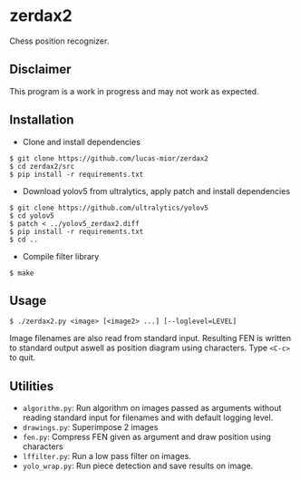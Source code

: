 # zerdax2
Chess position recognizer.

## Disclaimer
This program is a work in progress and may not work as expected.

## Installation
- Clone and install dependencies
```
$ git clone https://github.com/lucas-mior/zerdax2
$ cd zerdax2/src
$ pip install -r requirements.txt
```
- Download yolov5 from ultralytics, apply patch and install dependencies
```
$ git clone https://github.com/ultralytics/yolov5
$ cd yolov5
$ patch < ../yolov5_zerdax2.diff
$ pip install -r requirements.txt
$ cd ..
```
- Compile filter library
```
$ make
```

## Usage
```
$ ./zerdax2.py <image> [<image2> ...] [--loglevel=LEVEL]
```
Image filenames are also read from standard input.
Resulting FEN is written to standard output aswell
as position diagram using characters.
Type `<C-c>` to quit.

## Utilities
- `algorithm.py`: Run algorithm on images passed as arguments without reading
                standard input for filenames and with default logging level.
- `drawings.py`: Superimpose 2 images
- `fen.py`: Compress FEN given as argument and draw position using characters
- `lffilter.py`: Run a low pass filter on images.
- `yolo_wrap.py`: Run piece detection and save results on image.
